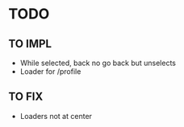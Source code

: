 # TODO


## TO IMPL

- While selected, back no go back but unselects
- Loader for /profile


## TO FIX

- Loaders not at center
